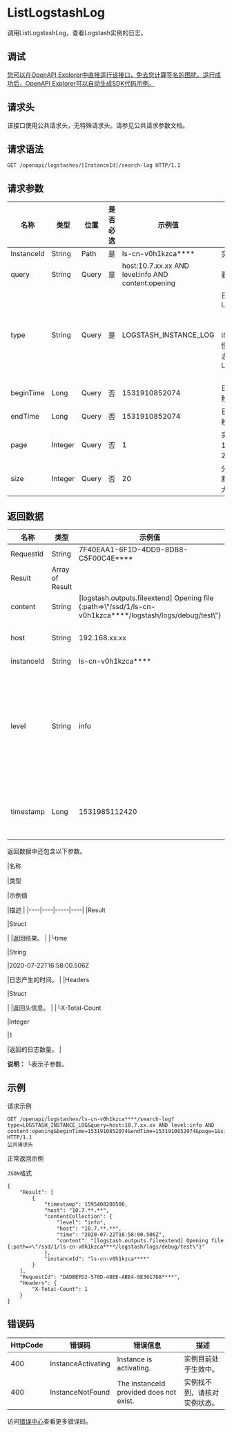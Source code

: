 # ListLogstashLog

调用ListLogstashLog，查看Logstash实例的日志。

## 调试

[您可以在OpenAPI Explorer中直接运行该接口，免去您计算签名的困扰。运行成功后，OpenAPI Explorer可以自动生成SDK代码示例。](https://api.aliyun.com/#product=elasticsearch&api=ListLogstashLog&type=ROA&version=2017-06-13)

## 请求头

该接口使用公共请求头，无特殊请求头。请参见公共请求参数文档。

## 请求语法

```
GET /openapi/logstashes/[InstanceId]/search-log HTTP/1.1
```

## 请求参数

|名称|类型|位置|是否必选|示例值|描述|
|--|--|--|----|---|--|
|InstanceId|String|Path|是|ls-cn-v0h1kzca\*\*\*\*|实例ID。 |
|query|String|Query|是|host:10.7.xx.xx AND level:info AND content:opening|要查询的关键词。 |
|type|String|Query|是|LOGSTASH\_INSTANCE\_LOG|日志类型。可选值：LOGSTASH\_INSTANCE\_LOG（主日志）、SEARCHSLOW（searching慢日志）、INDEXINGSLOW（indexing慢日志）、JMVLOG（GC日志）、LOGSTASH\_DEBUG\_LOG（调试日志）。 |
|beginTime|Long|Query|否|1531910852074|日志开始的时间戳。单位：毫秒。 |
|endTime|Long|Query|否|1531910852074|日志结束的时间戳。单位：毫秒。 |
|page|Integer|Query|否|1|实例列表的页码。默认值：1，最小值：1，最大值：200。 |
|size|Integer|Query|否|20|分页查询时设置的每页条数。默认值：20，最小值：1，最大值：100。 |

## 返回数据

|名称|类型|示例值|描述|
|--|--|---|--|
|RequestId|String|7F40EAA1-6F1D-4DD9-8DB8-C5F00C4E\*\*\*\*|请求ID。 |
|Result|Array of Result| |返回结果。 |
|content|String|\[logstash.outputs.fileextend\] Opening file \{:path=\>\\"/ssd/1/ls-cn-v0h1kzca\*\*\*\*/logstash/logs/debug/test\\"\}|日志的详细内容。 |
|host|String|192.168.xx.xx|生成日志的节点的IP地址。 |
|instanceId|String|ls-cn-v0h1kzca\*\*\*\*|实例ID。 |
|level|String|info|日志级别。包括trace、debug、info、warn、error等内容（GC日志没有level）。 |
|timestamp|Long|1531985112420|日志生成的时间戳。单位：毫秒。 |

返回数据中还包含以下参数。

|名称

|类型

|示例值

|描述 |
|----|----|-----|----|
|Result

|Struct

| |返回结果。 |
|└time

|String

|2020-07-22T16:58:00.506Z

|日志产生的时间。 |
|Headers

|Struct

| |返回头信息。 |
|└X-Total-Count

|Integer

|1

|返回的日志数量。 |

**说明：** └表示子参数。

## 示例

请求示例

```
GET /openapi/logstashes/ls-cn-v0h1kzca****/search-log?type=LOGSTASH_INSTANCE_LOG&query=host:10.7.xx.xx AND level:info AND content:opening&beginTime=1531910852074&endTime=1531910852074&page=1&size=20 HTTP/1.1
公共请求头
```

正常返回示例

`JSON`格式

```
{
	"Result": [
		{
			"timestamp": 1595408280506,
			"host": "10.7.**.**",
			"contentCollection": {
				"level": "info",
				"host": "10.7.**.**",
				"time": "2020-07-22T16:58:00.506Z",
				"content": "[logstash.outputs.fileextend] Opening file {:path=>\"/ssd/1/ls-cn-v0h1kzca****/logstash/logs/debug/test\"}"
			},
			"instanceId": "ls-cn-v0h1kzca****"
		}
	],
	"RequestId": "DADBEFD2-570D-48EE-ABE4-0E3017D8****",
	"Headers": {
		"X-Total-Count": 1
	}
}
```

## 错误码

|HttpCode|错误码|错误信息|描述|
|--------|---|----|--|
|400|InstanceActivating|Instance is activating.|实例目前处于生效中。|
|400|InstanceNotFound|The instanceId provided does not exist.|实例找不到，请核对实例状态。|

访问[错误中心](https://error-center.aliyun.com/status/product/elasticsearch)查看更多错误码。

